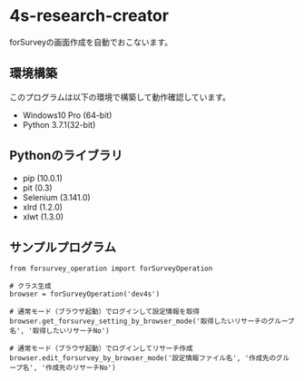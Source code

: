 # 4s-research-creator
forSurveyの画面作成を自動でおこないます。

## 環境構築
このプログラムは以下の環境で構築して動作確認しています。

* Windows10 Pro (64-bit)
* Python 3.7.1(32-bit)

## Pythonのライブラリ

* pip (10.0.1)
* pit (0.3)
* Selenium (3.141.0)
* xlrd (1.2.0)
* xlwt (1.3.0)

## サンプルプログラム
```
from forsurvey_operation import forSurveyOperation

# クラス生成
browser = forSurveyOperation('dev4s')

# 通常モード（ブラウザ起動）でログインして設定情報を取得 
browser.get_forsurvey_setting_by_browser_mode('取得したいリサーチのグループ名', '取得したいリサーチNo')

# 通常モード（ブラウザ起動）でログインしてリサーチ作成
browser.edit_forsurvey_by_browser_mode('設定情報ファイル名', '作成先のグループ名', '作成先のリサーチNo')
```
